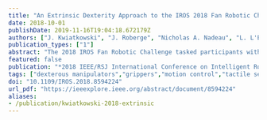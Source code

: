 ```yaml
---
title: "An Extrinsic Dexterity Approach to the IROS 2018 Fan Robotic Challenge"
date: 2018-10-01
publishDate: 2019-11-16T19:04:18.672179Z
authors: ["J. Kwiatkowski", "J. Roberge", "Nicholas A. Nadeau", "L. L'Écuyer-Lapierre", "V. Duchaine"]
publication_types: ["1"]
abstract: "The 2018 IROS Fan Robotic Challenge tasked participants with programming a robot to autonomously open and close a Spanish folding fan, highlighting the obstacles still associated with the dexterous manipulation of objects for robotic systems. Since high DoFs grippers are complex to coordinate and overkill for many industrial processes, our approach used an under-actuated parallel gripper with a 3D-printed adaptation to precisely grasp the fan in such a manner that gravity could be leveraged to act on the fan to produce an extrinsic, or external, dexterity. With our approach, we completed the challenge in 12.38 seconds, resulting in a top three finish. Furthermore, using a multi-modal tactile sensor, we analyzed the vibrations in the grasp during the manipulation and were able to distinguish the opening and closing of the fan from the motion of the robot with a 83% accuracy."
featured: false
publication: "*2018 IEEE/RSJ International Conference on Intelligent Robots and Systems (IROS)*"
tags: ["dexterous manipulators","grippers","motion control","tactile sensors","vibrations","extrinsic dexterity approach","iros 2018 fan robotic challenge","spanish folding fan","dexterous manipulation","robotic systems","external dexterity","high dof grippers","3d-printed adaptation","multimodal tactile sensor","fans","grippers","robot kinematics","service robots","task analysis","end effectors","approach", "challenge", "dexterity", "dofs", "fan", "gripper", "iros", "manipulation", "motion", "robotic", "sensor", "system"]
doi: "10.1109/IROS.2018.8594224"
url_pdf: "https://ieeexplore.ieee.org/abstract/document/8594224"
aliases:
- /publication/kwiatkowski-2018-extrinsic
---
```

